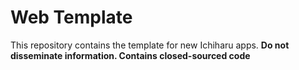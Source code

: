# Web Template
This repository contains the template for new Ichiharu apps.
**Do not disseminate information. Contains closed-sourced code**